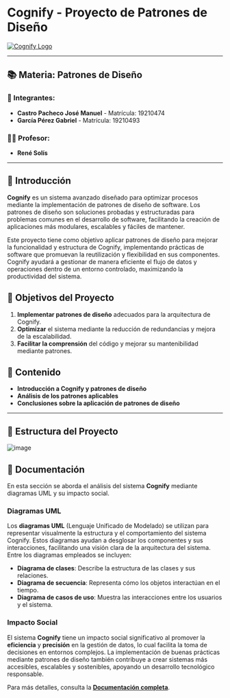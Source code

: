 # Cognify - Proyecto de Patrones de Diseño

[![Cognify Logo](https://via.placeholder.com/800x200.png?text=Cognify+Project)](https://github.com)

---

## 📚 Materia: Patrones de Diseño

### 👥 Integrantes:
- **Castro Pacheco José Manuel** - Matrícula: 19210474
- **García Pérez Gabriel** - Matrícula: 19210493

### 🧑‍🏫 Profesor:
- **René Solís**

---

## 📄 Introducción

**Cognify** es un sistema avanzado diseñado para optimizar procesos mediante la implementación de patrones de diseño de software. Los patrones de diseño son soluciones probadas y estructuradas para problemas comunes en el desarrollo de software, facilitando la creación de aplicaciones más modulares, escalables y fáciles de mantener.

Este proyecto tiene como objetivo aplicar patrones de diseño para mejorar la funcionalidad y estructura de Cognify, implementando prácticas de software que promuevan la reutilización y flexibilidad en sus componentes. Cognify ayudará a gestionar de manera eficiente el flujo de datos y operaciones dentro de un entorno controlado, maximizando la productividad del sistema.

## 🚀 Objetivos del Proyecto

1. **Implementar patrones de diseño** adecuados para la arquitectura de Cognify.
2. **Optimizar** el sistema mediante la reducción de redundancias y mejora de la escalabilidad.
3. **Facilitar la comprensión** del código y mejorar su mantenibilidad mediante patrones.

## 📑 Contenido

- **Introducción a Cognify y patrones de diseño**
- **Análisis de los patrones aplicables**
- **Conclusiones sobre la aplicación de patrones de diseño**

---

## 📂 Estructura del Proyecto

![image](https://github.com/user-attachments/assets/be978f6a-bb38-47a8-89cd-70fe3426d4a4)

## 📄 Documentación

En esta sección se aborda el análisis del sistema **Cognify** mediante diagramas UML y su impacto social.

### Diagramas UML

Los **diagramas UML** (Lenguaje Unificado de Modelado) se utilizan para representar visualmente la estructura y el comportamiento del sistema Cognify. Estos diagramas ayudan a desglosar los componentes y sus interacciones, facilitando una visión clara de la arquitectura del sistema. Entre los diagramas empleados se incluyen:

- **Diagrama de clases**: Describe la estructura de las clases y sus relaciones.
- **Diagrama de secuencia**: Representa cómo los objetos interactúan en el tiempo.
- **Diagrama de casos de uso**: Muestra las interacciones entre los usuarios y el sistema.

### Impacto Social

El sistema **Cognify** tiene un impacto social significativo al promover la **eficiencia** y **precisión** en la gestión de datos, lo cual facilita la toma de decisiones en entornos complejos. La implementación de buenas prácticas mediante patrones de diseño también contribuye a crear sistemas más accesibles, escalables y sostenibles, apoyando un desarrollo tecnológico responsable.

Para más detalles, consulta la **[Documentación completa](https://docs.google.com/document/d/12H5jyzX_YuERih21ck4q5peER5NUWhJbKXRJrH4FWmQ/edit?tab=t.0.md)**.

